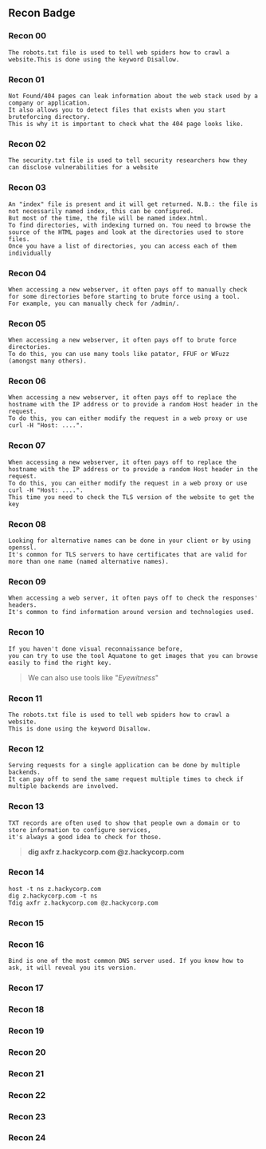 ## Recon Badge

### Recon 00 
```
The robots.txt file is used to tell web spiders how to crawl a website.This is done using the keyword Disallow.
```

### Recon 01
```
Not Found/404 pages can leak information about the web stack used by a company or application.
It also allows you to detect files that exists when you start bruteforcing directory.
This is why it is important to check what the 404 page looks like.
```

### Recon 02 
```
The security.txt file is used to tell security researchers how they can disclose vulnerabilities for a website
```

### Recon 03 
```
An "index" file is present and it will get returned. N.B.: the file is not necessarily named index, this can be configured.
But most of the time, the file will be named index.html.
To find directories, with indexing turned on. You need to browse the source of the HTML pages and look at the directories used to store files. 
Once you have a list of directories, you can access each of them individually
```

### Recon 04 
```
When accessing a new webserver, it often pays off to manually check for some directories before starting to brute force using a tool. 
For example, you can manually check for /admin/.
```

### Recon 05 
```
When accessing a new webserver, it often pays off to brute force directories.
To do this, you can use many tools like patator, FFUF or WFuzz (amongst many others).
```

### Recon 06 
```
When accessing a new webserver, it often pays off to replace the hostname with the IP address or to provide a random Host header in the request. 
To do this, you can either modify the request in a web proxy or use curl -H "Host: ....".
```

### Recon 07 
```
When accessing a new webserver, it often pays off to replace the hostname with the IP address or to provide a random Host header in the request.
To do this, you can either modify the request in a web proxy or use curl -H "Host: ....".
This time you need to check the TLS version of the website to get the key
```

### Recon 08 
```
Looking for alternative names can be done in your client or by using openssl.
It's common for TLS servers to have certificates that are valid for more than one name (named alternative names).
```

### Recon 09 
```
When accessing a web server, it often pays off to check the responses' headers.
It's common to find information around version and technologies used.
```

### Recon 10 
```
If you haven't done visual reconnaissance before, 
you can try to use the tool Aquatone to get images that you can browse easily to find the right key.
```
>We can also use tools like "*Eyewitness*"

### Recon 11 
```
The robots.txt file is used to tell web spiders how to crawl a website.
This is done using the keyword Disallow.
```

### Recon 12 
```
Serving requests for a single application can be done by multiple backends.
It can pay off to send the same request multiple times to check if multiple backends are involved.
```

### Recon 13 
```
TXT records are often used to show that people own a domain or to store information to configure services, 
it's always a good idea to check for those.
```
>**dig axfr z.hackycorp.com @z.hackycorp.com**

### Recon 14
```
host -t ns z.hackycorp.com
dig z.hackycorp.com -t ns
Tdig axfr z.hackycorp.com @z.hackycorp.com
```
### Recon 15
### Recon 16
```
Bind is one of the most common DNS server used. If you know how to ask, it will reveal you its version.
```
### Recon 17
### Recon 18
### Recon 19
### Recon 20
### Recon 21
### Recon 22
### Recon 23
### Recon 24
